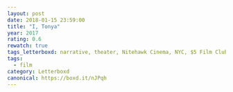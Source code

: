 ```yaml
---
layout: post 
date: 2018-01-15 23:59:00
title: "I, Tonya"
year: 2017
rating: 0.6
rewatch: true
tags_letterboxd: narrative, theater, Nitehawk Cinema, NYC, $5 Film Club
tags:
  - film
category: Letterboxd
canonical: https://boxd.it/nJPqh
---
```

